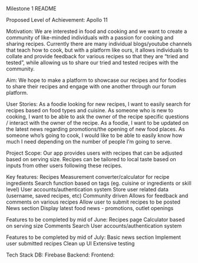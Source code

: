 Milestone 1 README

Proposed Level of Achievement:
Apollo 11

Motivation:
We are interested in food and cooking and we want to create a community of like-minded individuals with a passion for cooking and sharing recipes. Currently there are many individual blogs/youtube channels that teach how to cook, but with a platform like ours, it allows individuals to collate and provide feedback for various recipes so that they are “tried and tested”, while allowing us to share our tried and tested recipes with the community.

Aim:
We hope to make a platform to showcase our recipes and for foodies to share their recipes and engage with one another through our forum platform.

User Stories:
As a foodie looking for new recipes, I want to easily search for recipes based on food types and cuisine.
As someone who is new to cooking, I want to be able to ask the owner of the recipe specific questions / interact with the owner of the recipe.
As a foodie, I want to be updated on the latest news regarding promotions/the opening of new food places.
As someone who’s going to cook, I would like to be able to easily know how much I need depending on the number of people I’m going to serve.

Project Scope:
Our app provides users with recipes that can be adjusted based on serving size. Recipes can be tailored to local taste based on inputs from other users following these recipes.

Key features:
Recipes 
Measurement converter/calculator for recipe ingredients
Search function based on tags (eg. cuisine or ingredients or skill level) 
User accounts/authentication system
Store user related data (username, saved recipes, etc)
Community driven 
Allows for feedback and comments on various recipes
Allow user to submit recipes to be posted
News section
Display latest food news - promotions, outlet openings

Features to be completed by mid of June:
Recipes page
Calculator based on serving size
Comments
Search
User accounts/authentication system

Features to be completed by mid of July:
Basic news section
Implement user submitted recipes
Clean up UI
Extensive testing

Tech Stack
DB: Firebase
Backend: 
Frontend:

